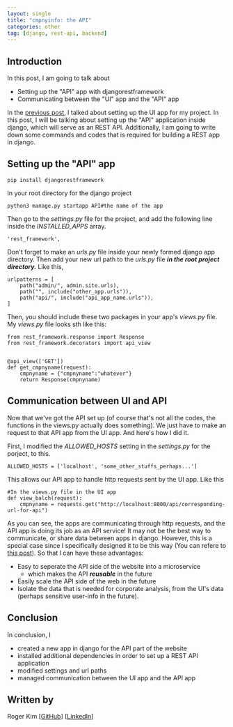 ```yaml
---
layout: single
title: "cmpnyinfo: the API"
categories: other 
tag: [django, rest-api, backend]
---
```


## Introduction

In this post, I am going to talk about
- Setting up the "API" app with djangorestframework
- Communicating between the "UI" app and the "API" app

In the [previous post](https://kmsrogerkim.github.io/cmpnyinfo/cmpnyinfo-the-ui/), I talked about setting up the UI app for my project. In this post, I will be talking about setting up the "API" application inside django, which will serve as an REST API. Additionally, I am going to write down some commands and codes that is required for building a REST app in django.

## Setting up the "API" app

```
pip install djangorestframework
```
In your root directory for the django project
```
python3 manage.py startapp API#the name of the app
```

Then go to the _settings.py_ file for the project, and add the following line inside the _INSTALLED_APPS_ array.
```
'rest_framework',
```
Don't forget to make an _urls.py_ file inside your newly formed django app directory. Then add your new url path to the _urls.py_ file ***in the root project directory.*** Like this,
```
urlpatterns = [
    path("admin/", admin.site.urls),
    path("", include("other_app.urls")),
    path("api/", include("api_app_name.urls")),
]
```
Then, you should include these two packages in your app's _views.py_ file. My _views.py_ file looks sth like this:
```
from rest_framework.response import Response
from rest_framework.decorators import api_view


@api_view(['GET'])
def get_cmpnyname(request):
    cmpnyname = {"cmpnyname":"whatever"}
    return Response(cmpnyname)
```

## Communication between UI and API

Now that we've got the API set up (of course that's not all the codes, the functions in the views.py actually does something). We just have to make an request to that API app from the UI app. And here's how I did it.

First, I modified the _ALLOWED_HOSTS_ setting in the _settings.py_ for the porject, to this.
```
ALLOWED_HOSTS = ['localhost', 'some_other_stuffs_perhaps...']
```
This allows our API app to handle http requests sent by the UI app. Like this
```
#In the views.py file in the UI app
def view_balch(request):
	cmpnyname = requests.get("http://localhost:8000/api/corresponding-url-for-api")
```
As you can see, the apps are communicating through http requests, and the API app is doing its job as an API service! It may not be the best way to communicate, or share data between apps in django. However, this is a special case since I specifically designed it to be this way (You can refere to [this post](https://kmsrogerkim.github.io/cmpnyinfo/cmpnyinfo-the-architecture/)). So that I can have these advantages:
- Easy to seperate the API side of the website into a microservice
    - which makes the API ***reusable*** in the future
- Easily scale the API side of the web in the future
- Isolate the data that is needed for corporate analysis, from the UI's data (perhaps sensitive user-info in the future).

## Conclusion

In conclusion, I 
- created a new app in django for the API part of the website
- installed additional dependencies in order to set up a REST API application
- modified settings and url paths
- managed communication between the UI app and the API app

## Written by

Roger Kim [[GitHub](https://github.com/kmsrogerkim)] [[LinkedIn](https://www.linkedin.com/in/kmsrogerkim/)] 

